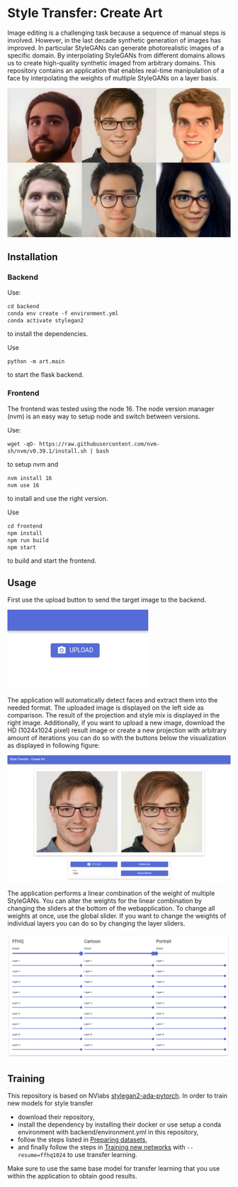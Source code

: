 # Style Transfer: Create Art

Image editing is a challenging task because a sequence of manual steps is involved. However,
in the last decade synthetic generation of images has improved. In particular StyleGANs
can generate photorealistic images of a specific domain. By interpolating StyleGANs from
different domains allows us to create high-quality synthetic imaged from arbitrary domains.
This repository contains an application that enables real-time manipulation
of a face by interpolating the weights of multiple StyleGANs on a layer basis.

[![Depth Comparison](images/thumbnail.png)](https://www.youtube.com/watch?v=786dEdgnqC4)


## Installation

### Backend

Use:
```
cd backend
conda env create -f environment.yml
conda activate stylegan2
```
to install the dependencies.

Use

```
python -m art.main
```
to start the flask backend.

### Frontend

The frontend was tested using the node 16.
The node version manager (nvm) is an easy way to setup node and switch between versions.

Use:
```
wget -qO- https://raw.githubusercontent.com/nvm-sh/nvm/v0.39.1/install.sh | bash
```

to setup nvm and 

```
nvm install 16
nvm use 16
```
to install and use the right version.

Use
```
cd frontend
npm install
npm run build
npm start
```
to build and start the frontend.




## Usage

First use the upload button to send the target image to the backend.

![image](images/upload.png)

The application will automatically detect faces and extract them into the needed format.
The uploaded image is displayed on the left side as comparison. The result of the projection and style mix is displayed in the right image. Additionally, if you want to upload a new image, download the HD (1024x1024 pixel) result image or create a new projection with arbitrary amount of iterations you can do so with the buttons below the visualization as displayed in following figure:

![results](images/results.png)

The application performs a linear combination of the weight of multiple StyleGANs. You can alter the weights for the linear combination by changing the sliders at the bottom of the webapplication. To change all weights at once, use the global slider. If you want to change the weights of individual layers you can do so by changing the layer sliders.

![style-mix](images/style-mix.png)



## Training

This repository is based on NVlabs [stylegan2-ada-pytorch](https://github.com/NVlabs/stylegan2-ada-pytorch).
In order to train new models for style transfer

 - download their repository,
 - install the dependency by installing their docker or use setup a conda environment with backend/environment.yml in this repository,
 - follow the steps listed in [Preparing datasets](https://github.com/NVlabs/stylegan2-ada-pytorch),
 - and finally follow the steps in [Training new networks](https://github.com/NVlabs/stylegan2-ada-pytorch) with `--resume=ffhq1024` to use transfer learning.

Make sure to use the same base model for transfer learning that you use within the application to obtain good results.


